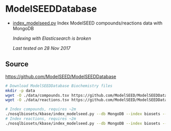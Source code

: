 
# ModelSEEDDatabase

* [index_modelseed.py](index_modelseed.py) Index ModelSEED compounds/reactions
 data with MongoDB
 
  _Indexing with Elasticsearch is broken_
 
  _Last tested on 28 Nov 2017_

## Source

https://github.com/ModelSEED/ModelSEEDDatabase



```bash
# Download ModelSEEDDatabase Biochemistry files
mkdir -p data
wget -O ./data/compounds.tsv https://github.com/ModelSEED/ModelSEEDDatabase/blob/master/Biochemistry/compounds.tsv?raw=true
wget -O ./data/reactions.tsv https://github.com/ModelSEED/ModelSEEDDatabase/blob/master/Biochemistry/reactions.tsv?raw=true

# Index compounds, requires ~2m
./nosqlbiosets/kbase/index_modelseed.py --db MongoDB --index biosets --compoundsfile data/compounds.tsv
# Index reactions, requires ~2m
./nosqlbiosets/kbase/index_modelseed.py --db MongoDB --index biosets --reactionsfile data/reactions.tsv
```

